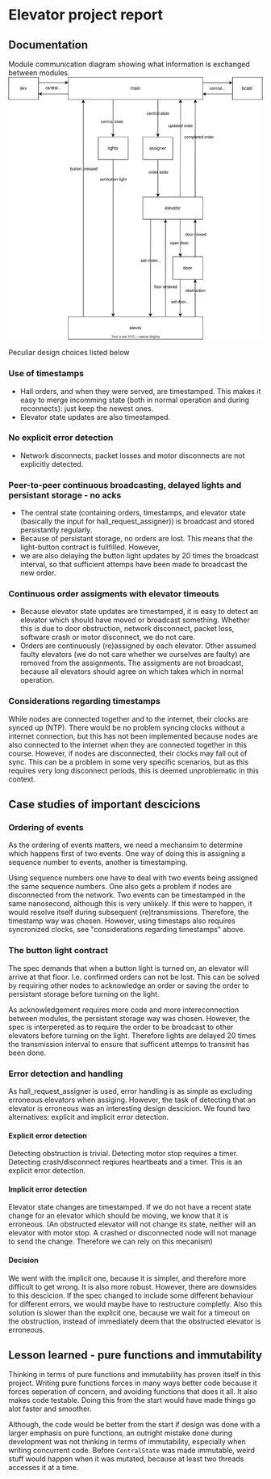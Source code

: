 # Elevator project report
## Documentation
Module communication diagram showing what information is exchanged between modules.
![Communication diagram](communication_diagram.drawio.svg)

Peculiar design choices listed below
### Use of timestamps
- Hall orders, and when they were served, are timestamped. This makes it easy to merge incomming state (both in normal operation and during reconnects): just keep the newest ones.
- Elevator state updates are also timestamped.

### No explicit error detection
- Network disconnects, packet losses and motor disconnects are not explicitly detected.

### Peer-to-peer continuous broadcasting, delayed lights and persistant storage - no acks
- The central state (containing orders, timestamps, and elevator state (basically the input for hall_request_assigner)) is broadcast and stored persistantly regularly.
- Because of persistant storage, no orders are lost. This means that the light-button contract is fullfilled. However, 
- we are also delaying the button light updates by 20 times the broadcast interval, so that sufficient attemps have been made to broadcast the new order.

### Continuous order assigments with elevator timeouts
- Because elevator state updates are timestamped, it is easy to detect an elevator which should have moved or broadcast something. Whether this is due to door obstruction, network disconnect, packet loss, software crash or motor disconnect, we do not care.
- Orders are continuously (re)assigned by each elevator. Other assumed faulty elevators (we do not care whether we ourselves are faulty) are removed from the assignments. The assigments are not broadcast, because all elevators should agree on which takes which in normal operation.

### Considerations regarding timestamps
While nodes are connected together and to the internet, their clocks are synced up (NTP). There would be no problem syncing clocks without a internet connection, but this has not been implemented because nodes are also connected to the internet when they are connected together in this course. However, if nodes are disconnected, their clocks may fall out of sync. This can be a problem in some very specific scenarios, but as this requires very long disconnect periods, this is deemed unproblematic in this context.

## Case studies of important descicions

### Ordering of events
As the ordering of events matters, we need a mechansim to determine which happens first of two events. One way of doing this is assigning a sequence number to events, another is timestamping.

Using sequence numbers one have to deal with two events being assigned the same sequence numbers. One also gets a problem if nodes are disconnected from the network. Two events can be timestamped in the same nanosecond, although this is very unlikely. If this were to happen, it would resolve itself during subsequent (re)transmissions. Therefore, the timestamp way was chosen. However, using timestaps also requires syncronized clocks, see "considerations regarding timestamps" above.

### The button light contract
The spec demands that when a button light is turned on, an elevator will arrive at that floor. I.e. confirmed orders can not be lost. This can be solved by requiring other nodes to acknowledge an order or saving the order to persistant storage before turning on the light.

As acknowledgement requires more code and more intereconnection between modules, the persistant storage way was chosen. However, the spec is interpereted as to require the order to be broadcast to other elevators before turning on the light. Therefore lights are delayed 20 times the transmission interval to ensure that sufficent attemps to transmit has been done.

### Error detection and handling
As hall_request_assigner is used, error handling is as simple as excluding erroneous elevators when assiging. However, the task of detecting that an elevator is erroneous was an interesting design descicion. We found two alternatives: explicit and implicit error detection.

#### Explicit error detection
Detecting obstruction is trivial. Detecting motor stop requires a timer. Detecting crash/disconnect reqiures heartbeats and a timer. This is an explicit error detection.

#### Implicit error detection
Elevator state changes are timestamped. If we do not have a recent state change for an elevator which should be moving, we know that it is erroneous.
(An obstructed elevator will not change its state, neither will an elevator with motor stop. A crashed or disconnected node will not manage to send the change. Therefore we can rely on this mecanism)

#### Decision
We went with the implicit one, because it is simpler, and therefore more difficult to get wrong. It is also more robust. However, there are downsides to this descicion. If the spec changed to include some different behaviour for different errors, we would maybe have to restructure completly. Also this solution is slower than the explicit one, because we wait for a timeout on the obstruction, instead of immediately deem that the obstructed elevator is erroneous.

## Lesson learned - pure functions and immutability
Thinking in terms of pure functions and immutability has proven itself in this project. Writing pure functions forces in many ways better code because it forces seperation of concern, and avoiding functions that does it all. It also makes code testable. Doing this from the start would have made things go alot faster and smoother.

Although, the code would be better from the start if design was done with a larger emphasis on pure functions, an outright mistake done during development was not thinking in terms of immutability, especially when writing concurrent code. Before ```CentralState``` was made immutable, weird stuff would happen when it was mutated, because at least two threads accesses it at a time.
